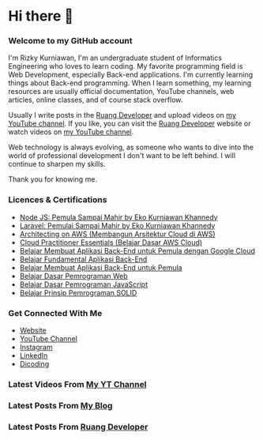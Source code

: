 # Hi there 👋
### Welcome to my GitHub account
I'm Rizky Kurniawan, I'm an undergraduate student of Informatics Engineering who loves to learn coding. My favorite programming field is Web Development, especially Back-end applications. I'm currently learning things about Back-end programming. When I learn something, my learning resources are usually official documentation, YouTube channels, web articles, online classes, and of course stack overflow.

Usually I write posts in the [Ruang Developer](https://www.ruangdeveloper.com/) and upload videos on [my YouTube channel](https://www.youtube.com/kykurniawan). If you like, you can visit the [Ruang Developer](https://www.ruangdeveloper.com/) website or watch videos on [my YouTube channel](https://www.youtube.com/kykurniawan).

Web technology is always evolving, as someone who wants to dive into the world of professional development I don't want to be left behind. I will continue to sharpen my skills.

Thank you for knowing me.

### Licences & Certifications
- [Node JS: Pemula Sampai Mahir by Eko Kurniawan Khannedy](https://www.udemy.com/certificate/UC-0b621e3a-c09d-4e39-b07b-e93b0c419128/)
- [Laravel: Pemulai Sampai Mahir by Eko Kurniawan Khannedy](https://www.udemy.com/certificate/UC-72ffeaef-68f8-43de-910e-2cf7aceca9bd/)
- [Architecting on AWS (Membangun Arsitektur Cloud di AWS)](https://www.dicoding.com/certificates/ERZR45R1NZYV)
- [Cloud Practitioner Essentials (Belajar Dasar AWS Cloud)](https://www.dicoding.com/certificates/RVZK4M3OMPD5)
- [Belajar Membuat Aplikasi Back-End untuk Pemula dengan Google Cloud](https://www.dicoding.com/certificates/RVZK1JYKQPD5)
- [Belajar Fundamental Aplikasi Back-End](https://www.dicoding.com/certificates/KEXL3YRJYPG2)
- [Belajar Membuat Aplikasi Back-End untuk Pemula](https://www.dicoding.com/certificates/MEPJ5W5EQP3V)
- [Belajar Dasar Pemrograman Web](https://www.dicoding.com/certificates/ERZR5M0K2PYV)
- [Belajar Dasar Pemrograman JavaScript](https://www.dicoding.com/certificates/81P21KJENZOY)
- [Belajar Prinsip Pemrograman SOLID](https://www.dicoding.com/certificates/4EXGY59NDXRL)

### Get Connected With Me
- [Website](https://www.rizkykurniawan.id)
- [YouTube Channel](https://www.youtube.com/kykurniawan)
- [Instagram](https://instagram.com/qwertykurniawan)
- [LinkedIn](https://www.linkedin.com/in/kykurniawan/)
- [Dicoding](https://www.dicoding.com/users/rizkykurniawan)

### Latest Videos From [My YT Channel](https://www.youtube.com/kykurniawan)
<!-- YOUTUBE:START -->
<!-- YOUTUBE:END -->

### Latest Posts From [My Blog](https://www.kykurniawan.com)
<!-- BLOGGER:START -->
<!-- BLOGGER:END -->

### Latest Posts From [Ruang Developer](https://www.ruangdeveloper.com)
<!-- RUANGDEVELOPER:START -->
<!-- RUANGDEVELOPER:END -->

